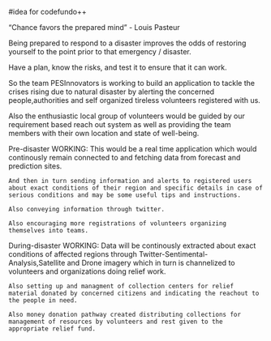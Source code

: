#idea for codefundo++

“Chance favors the prepared mind” - Louis Pasteur

Being prepared to respond to a disaster improves the odds of restoring yourself to the point prior to that emergency / disaster.

Have a plan, know the risks, and test it to ensure that it can work.

So the team PESInnovators is working to build an application to tackle the crises rising due to natural disaster by alerting the concerned people,authorities and self organized tireless volunteers registered with us.

Also the enthusiastic local group of volunteers would be guided by our requirement based reach out system as well as providing the team members with their own location and state of well-being.

Pre-disaster WORKING:
    This would be a real time application which would continously remain connected to and fetching data from forecast and prediction sites.

    And then in turn sending information and alerts to registered users about exact conditions of their region and specific details in case of serious conditions and may be some useful tips and instructions.

    Also conveying information through twitter. 
    
    Also encouraging more registrations of volunteers organizing themselves into teams.

During-disaster WORKING:
    Data will be continously extracted about exact conditions of affected regions through Twitter-Sentimental-Analysis,Satellite and Drone imagery which in turn is channelized to volunteers and organizations doing relief work.

    Also setting up and managment of collection centers for relief material donated by concerned citizens and indicating the reachout to the people in need.  
    
    Also money donation pathway created distributing collections for management of resources by volunteers and rest given to the appropriate relief fund.





